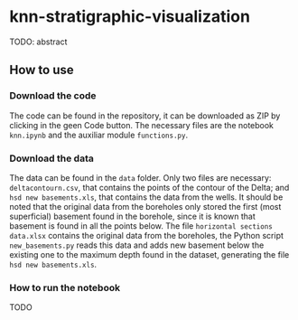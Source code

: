 # knn-stratigraphic-visualization

TODO: abstract

## How to use

### Download the code

The code can be found in the repository, it can be downloaded as ZIP by clicking in the geen Code button. The necessary files are the notebook `knn.ipynb` and the auxiliar module `functions.py`.

### Download the data

The data can be found in the `data` folder. Only two files are necessary: `deltacontourn.csv`, that contains the points of the contour of the Delta; and `hsd new basements.xls`, that contains the data from the wells. It should be noted that the original data from the boreholes only stored the first (most superficial) basement found in the borehole, since it is known that basement is found in all the points below. The file `horizontal sections data.xlsx` contains the original data from the boreholes, the Python script `new_basements.py` reads this data and adds new basement below the existing one to the maximum depth found in the dataset, generating the file `hsd new basements.xls`.

### How to run the notebook

TODO
